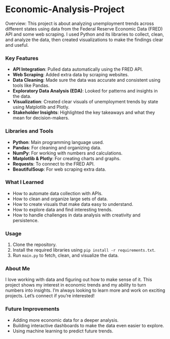 # Economic-Analysis-Project
Overview: This project is about analyzing unemployment trends across different states using data from the Federal Reserve Economic Data (FRED) API and some web scraping. I used Python and its libraries to collect, clean, and analyze the data, then created visualizations to make the findings clear and useful. 
### Key Features
- **API Integration**: Pulled data automatically using the FRED API.
- **Web Scraping**: Added extra data by scraping websites.
- **Data Cleaning**: Made sure the data was accurate and consistent using tools like Pandas.
- **Exploratory Data Analysis (EDA)**: Looked for patterns and insights in the data.
- **Visualization**: Created clear visuals of unemployment trends by state using Matplotlib and Plotly.
- **Stakeholder Insights**: Highlighted the key takeaways and what they mean for decision-makers.

### Libraries and Tools
- **Python**: Main programming language used.
- **Pandas**: For cleaning and organizing data.
- **NumPy**: For working with numbers and calculations.
- **Matplotlib & Plotly**: For creating charts and graphs.
- **Requests**: To connect to the FRED API.
- **BeautifulSoup**: For web scraping extra data.

### What I Learned
- How to automate data collection with APIs.
- How to clean and organize large sets of data.
- How to create visuals that make data easy to understand.
- How to explore data and find interesting trends.
- How to handle challenges in data analysis with creativity and persistence.

### Usage
1. Clone the repository.
2. Install the required libraries using `pip install -r requirements.txt`.
3. Run `main.py` to fetch, clean, and visualize the data.

### About Me
I love working with data and figuring out how to make sense of it. This project shows my interest in economic trends and my ability to turn numbers into insights. I’m always looking to learn more and work on exciting projects. Let’s connect if you’re interested!

### Future Improvements
- Adding more economic data for a deeper analysis.
- Building interactive dashboards to make the data even easier to explore.
- Using machine learning to predict future trends.

